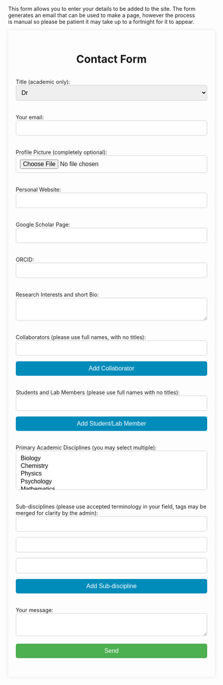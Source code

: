 This form allows you to enter your details to be added to the site. The form generates an email that can be used to make a page, however the process is manual so please be patient it may take up to a fortnight for it to appear.
<!DOCTYPE html>
<html lang="en">
<head>
    <meta charset="UTF-8">
    <meta name="viewport" content="width=device-width, initial-scale=1.0">
    <title>Signup form</title>
    <style>
        /* body {
            font-family: Arial, sans-serif;
            margin: 0;
            padding: 0;
            display: flex;
            justify-content: center;
            align-items: center;
            height: 100vh;
            background-color: #f4f4f4;
        } */
        .container {
            width: 100%;
            max-width: 600px;
            /* background-color: #fff; */
            padding: 20px;
            box-shadow: 0 0 10px rgba(0, 0, 0, 0.1);
        }
        h1 {
            text-align: center;
        }
        form {
            display: flex;
            flex-direction: column;
        }
        label {
            margin-bottom: 5px;
            margin-top: 15px;
        }
        input, select, textarea, button {
            margin-bottom: 15px;
            padding: 10px;
            font-size: 16px;
            border: 1px solid #ccc;
            border-radius: 5px;
            width: 100%;
        }
        button {
            background-color: #4CAF50;
            color: white;
            border: none;
        }
        button[type="button"] {
            background-color: #008CBA;
        }
    </style>
</head>
<body>
    <div class="container">
        <h1>Contact Form</h1>
        <form
          action="https://formspree.io/f/xjkbkqaj"
          method="POST"
          enctype="multipart/form-data"
        >
          <label>
            Title (academic only):
            <select name="title">
              <option value="Dr">Dr</option>
              <option value="Prof.">Prof</option>
              <option value="">None</option>
              <!-- add more titles as needed -->
            </select>
          </label>
          <label>
            Your email:
            <input type="email" name="email"> </label>
          </label>
          <label>
            Profile Picture (completely optional):
            <input type="file" name="profile_picture">
          </label>
          <label>
            Personal Website:
            <input type="url" name="personal_website">
          </label>
          <label>
            Google Scholar Page:
            <input type="url" name="google_scholar">
          </label>
          <label>
            ORCID:
            <input type="url" name="orcid">
          </label>
          <label>
            Research Interests and short Bio:
            <textarea name="research_bio"></textarea>
          </label>
          <label>
            Collaborators (please use full names, with no titles):
            <div id="collaborators">
              <input type="text" name="collaborators[]">
            </div>
            <button type="button" onclick="addCollaborator()">Add Collaborator</button>
          </label>
          <label>
            Students and Lab Members (please use full names with no titles):
            <div id="students">
              <input type="text" name="students[]">
            </div>
            <button type="button" onclick="addStudent()">Add Student/Lab Member</button>
          </label>
          <label>
            Primary Academic Disciplines (you may select multiple):
            <select name="primary_disciplines[]" multiple>
              <option value="Biology">Biology</option>
              <option value="Chemistry">Chemistry</option>
              <option value="Physics">Physics</option>
              <option value="Psychology">Psychology</option>
              <option value="Mathematics">Mathematics</option>
              <option value="Computer Science">Computer Science</option>
              <option value="Engineering">Engineering</option>
              <option value="Medicine">Medicine</option>
              <option value="Law">Law</option>
              <option value="Business">Business</option>
              <option value="Economics">Economics</option>
              <option value="Political Science">Political Science</option>
              <option value="Sociology">Sociology</option>
              <option value="Anthropology">Anthropology</option>
              <option value="History">History</option>
              <option value="Literature">Literature</option>
              <option value="Philosophy">Philosophy</option>
              <option value="Art">Art</option>
              <option value="Music">Music</option>
              <!-- add more disciplines as needed -->
            </select>
          </label>
          <label>
            Sub-disciplines (please use accepted terminology in your field, tags may be merged for clarity by the admin):
            <div id="subdisciplines">
              <input type="text" name="subdisciplines[]">
              <input type="text" name="subdisciplines[]">
              <input type="text" name="subdisciplines[]">
            </div>
            <button type="button" onclick="addSubdiscipline()">Add Sub-discipline</button>
          </label>
          <label>
            Your message:
            <textarea name="message"></textarea>
          </label>
          <button type="submit">Send</button>
        </form>
    </div>
    <script>
      function addCollaborator() {
        var div = document.createElement('div');
        div.innerHTML = '<input type="text" name="collaborators[]">';
        document.getElementById('collaborators').appendChild(div);
      }

      function addStudent() {
        var div = document.createElement('div');
        div.innerHTML = '<input type="text" name="students[]">';
        document.getElementById('students').appendChild(div);
      }

      function addSubdiscipline() {
        var div = document.createElement('div');
        div.innerHTML = '<input type="text" name="subdisciplines[]">';
        document.getElementById('subdisciplines').appendChild(div);
      }
    </script>
</body>
</html>


